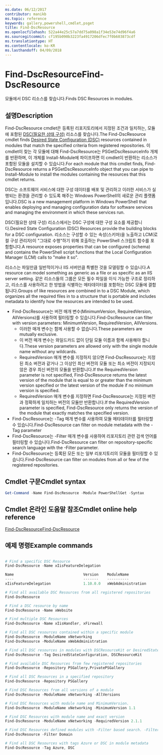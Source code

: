 ```yaml
---
ms.date: 06/12/2017
contributor: manikb
ms.topic: reference
keywords: gallery,powershell,cmdlet,psget
title: Find-DscResource
ms.openlocfilehash: 522a44e25c57a7dd75a098a1f34e53e74d96f4a6
ms.sourcegitcommit: cf195b090b3223fa4917206dfec7f0b603873cdf
ms.translationtype: HT
ms.contentlocale: ko-KR
ms.lasthandoff: 04/09/2018
---
```

# <a name="find-dscresource"></a><span data-ttu-id="51f33-103">Find-DscResource</span><span class="sxs-lookup"><span data-stu-id="51f33-103">Find-DscResource</span></span>

<span data-ttu-id="51f33-104">모듈에서 DSC 리소스를 찾습니다.</span><span class="sxs-lookup"><span data-stu-id="51f33-104">Finds DSC Resources in modules.</span></span>

## <a name="description"></a><span data-ttu-id="51f33-105">설명</span><span class="sxs-lookup"><span data-stu-id="51f33-105">Description</span></span>

<span data-ttu-id="51f33-106">Find-DscResource cmdlet은 등록된 리포지토리에서 지정된 조건과 일치하는, 모듈에 포함된 [DSC(필요한 상태 구성)](https://msdn.microsoft.com/PowerShell/dsc/overview) 리소스를 찾습니다.</span><span class="sxs-lookup"><span data-stu-id="51f33-106">The Find-DscResource cmdlet finds [Desired State Configuration (DSC)](https://msdn.microsoft.com/PowerShell/dsc/overview) resources contained in modules that match the specified criteria from registered repositories.</span></span>
<span data-ttu-id="51f33-107">이 cmdlet이 찾는 각 모듈에 대해 Find-DscResource는 PSGetDscResourceInfo 개체를 반환하며, 이 개체를 Install-Module에 파이프하면 이 cmdlet이 반환하는 리소스가 포함된 모듈을 설치할 수 있습니다.</span><span class="sxs-lookup"><span data-stu-id="51f33-107">For each module that this cmdlet finds, Find-DscResource returns a PSGetDscResourceInfo object that you can pipe to Install-Module to install the modules containing the resources that this cmdlet returns.</span></span>

<span data-ttu-id="51f33-108">DSC는 소프트웨어 서비스에 대한 구성 데이터를 배포 및 관리하고 이러한 서비스가 실행되는 환경을 관리할 수 있도록 해주는 Windows PowerShell의 새로운 관리 플랫폼입니다.</span><span class="sxs-lookup"><span data-stu-id="51f33-108">DSC is a new management platform in Windows PowerShell that enables deploying and managing configuration data for software services and managing the environment in which these services run.</span></span>

<span data-ttu-id="51f33-109">DSC(필요한 상태 구성) 리소스에서는 DSC 구성에 대한 구성 요소를 제공합니다.</span><span class="sxs-lookup"><span data-stu-id="51f33-109">Desired State Configuration (DSC) Resources provide the building blocks for a DSC configuration.</span></span> <span data-ttu-id="51f33-110">리소스는 구성할 수 있는 속성(스키마)을 노출하고 LCM(로컬 구성 관리자)이 "그대로 수행"하기 위해 호출하는 PowerShell 스크립트 함수를 포함합니다.</span><span class="sxs-lookup"><span data-stu-id="51f33-110">A resource exposes properties that can be configured (schema) and contains the PowerShell script functions that the Local Configuration Manager (LCM) calls to "make it so".</span></span>

<span data-ttu-id="51f33-111">리소스는 파일만큼 일반적이거나 IIS 서버만큼 특별한 것을 모델링할 수 있습니다.</span><span class="sxs-lookup"><span data-stu-id="51f33-111">A resource can model something as generic as a file or as specific as an IIS server setting.</span></span> <span data-ttu-id="51f33-112">같은 리소스들의 그룹은 모든 필수 파일을 이식 가능한 구조로 정리하고, 리소스를 사용하려고 한 방법을 식별하는 메타데이터를 포함하는 DSC 모듈에 결합됩니다.</span><span class="sxs-lookup"><span data-stu-id="51f33-112">Groups of like resources are combined in to a DSC Module, which organizes all the required files in to a structure that is portable and includes metadata to identify how the resources are intended to be used.</span></span>

- <span data-ttu-id="51f33-113">Find-DscResource는 버전 매개 변수(MinimumVersion, RequiredVersion, AllVersions)를 사용하여 필터링할 수 있습니다.</span><span class="sxs-lookup"><span data-stu-id="51f33-113">Find-DscResource can filter with version parameters: MinimumVersion, RequiredVersion, AllVersions.</span></span>
  - <span data-ttu-id="51f33-114">이러한 매개 변수는 함께 사용할 수 없습니다.</span><span class="sxs-lookup"><span data-stu-id="51f33-114">These parameters are mutually exclusive.</span></span>
  - <span data-ttu-id="51f33-115">이 버전 매개 변수는 와일드카드 없이 단일 모듈 이름과 함께 사용해야 합니다.</span><span class="sxs-lookup"><span data-stu-id="51f33-115">These version parameters are allowed only with the single module name without any wildcards.</span></span>
  - <span data-ttu-id="51f33-116">RequiredVersion 매개 변수를 지정하지 않으면 Find-DscResource는 지정된 최소 버전과 같거나 그 이상인 최신 버전의 모듈 또는 최소 버전이 지정되지 않은 경우 최신 버전의 모듈을 반환합니다.</span><span class="sxs-lookup"><span data-stu-id="51f33-116">If the RequiredVersion parameter is not specified, Find-DscResource returns the latest version of the module that is equal to or greater than the minimum version specified or the latest version of the module if no minimum version is specified.</span></span>
  - <span data-ttu-id="51f33-117">RequiredVersion 매개 변수를 지정하면 Find-DscResource는 지정된 버전과 정확하게 일치하는 버전의 모듈만 반환합니다.</span><span class="sxs-lookup"><span data-stu-id="51f33-117">If the RequiredVersion parameter is specified, Find-DscResource only returns the version of the module that exactly matches the specified version.</span></span>
- <span data-ttu-id="51f33-118">Find-DscResource는 -Tag 매개 변수를 사용하여 모듈 메타데이터를 필터링할 수 있습니다.</span><span class="sxs-lookup"><span data-stu-id="51f33-118">Find-DscResource can filter on module metadata with the -Tag parameter</span></span>
- <span data-ttu-id="51f33-119">Find-DscResource는 -Filter 매개 변수를 사용하여 리포지토리 관련 검색 언어를 필터링할 수 있습니다.</span><span class="sxs-lookup"><span data-stu-id="51f33-119">Find-DscResource can filter on repository-specific search language with the -Filter parameter.</span></span>
- <span data-ttu-id="51f33-120">Find-DscResource는 등록된 모든 또는 일부 리포지토리의 모듈을 필터링할 수 있습니다.</span><span class="sxs-lookup"><span data-stu-id="51f33-120">Find-DscResource can filter on modules from all or few of the registered repositories.</span></span>

## <a name="cmdlet-syntax"></a><span data-ttu-id="51f33-121">Cmdlet 구문</span><span class="sxs-lookup"><span data-stu-id="51f33-121">Cmdlet syntax</span></span>
```powershell
Get-Command -Name Find-DscResource -Module PowerShellGet -Syntax
```

## <a name="cmdlet-online-help-reference"></a><span data-ttu-id="51f33-122">Cmdlet 온라인 도움말 참조</span><span class="sxs-lookup"><span data-stu-id="51f33-122">Cmdlet online help reference</span></span>

[<span data-ttu-id="51f33-123">Find-DscResource</span><span class="sxs-lookup"><span data-stu-id="51f33-123">Find-DscResource</span></span>](http://go.microsoft.com/fwlink/?LinkId=517196)

## <a name="example-commands"></a><span data-ttu-id="51f33-124">예제 명령</span><span class="sxs-lookup"><span data-stu-id="51f33-124">Example commands</span></span>
```powershell

# Find a specific DSC Resource
Find-DscResource -Name xIisFeatureDelegation

Name                                Version    ModuleName                          Repository
----                                -------    ----------                          ----------
xIisFeatureDelegation               1.10.0.0   xWebAdministration                  PSGallery

# Find all available DSC Resources from all registered repositories
Find-DscResource

# Find a DSC resource by name
Find-DscResource -Name xWebsite

# Find multiple DSC Resources
Find-DscResource -Name xIisHandler, xFirewall

# Find all DSC resources contained within a specific module
Find-DscResource -ModuleName xNetworking
Find-DscResource -ModuleName xWebAdministration

# Find all DSC resources in modules with DSCResourceKit or DesiredStateConfiguration
Find-DscResource -Tag DesiredStateConfiguration, DSCResourceKit

# Find available DSC Resources from few registered repositories
Find-DscResource -Repository PSGallery,PrivatePSGallery

# Find all DSC Resources in a specified repository
Find-DscResource -Repository PSGallery

# Find DSC Resources from all versions of a module
Find-DscResource -ModuleName xNetworking -AllVersions

# Find DSC Resources with module name and MinimumVersion.
Find-DscResource -ModuleName xNetworking -MinimumVersion 1.1

# Find DSC Resources with module name and exact version
Find-DscResource -ModuleName xNetworking -RequiredVersion 2.1.1

# Find DSC Resources defined modules with -Filter based search. -Filter searches in description and module names
Find-DscResource -Filter Domain

# Find all DSC Resources with tags Azure or DSC in module metadata
Find-DscResource -Tag Azure, DSC

```